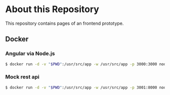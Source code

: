 # About this Repository

This repository contains pages of an frontend prototype.

## Docker

### Angular via Node.js 
```bash
$ docker run -d -v "$PWD":/usr/src/app -w /usr/src/app -p 3000:3000 node:5 ./docker-entrypoint.sh
```

### Mock rest api
```bash
$ docker run -d -v "$PWD":/usr/src/app -w /usr/src/app -p 3001:8000 node:5 ./mock-entrypoint.sh
```

